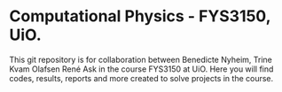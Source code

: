 # Computational Physics - FYS3150, UiO.

This git repository is for collaboration between Benedicte Nyheim, Trine Kvam Olafsen René Ask in the course FYS3150 at UiO. Here you will find codes, results, reports and more created to solve projects in the course.
